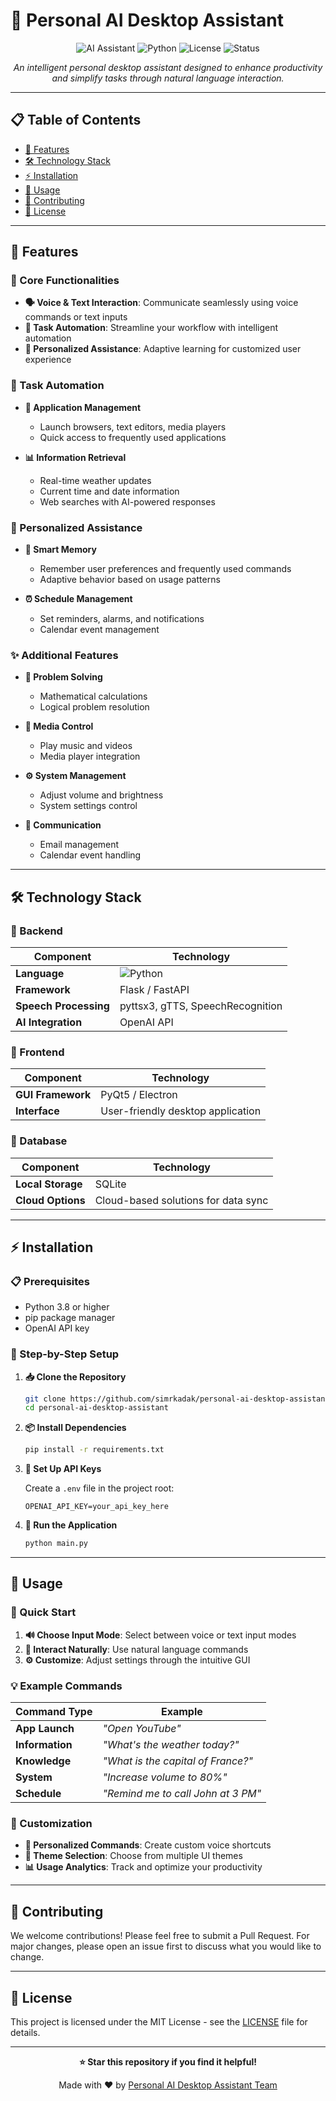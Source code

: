 # 🤖 Personal AI Desktop Assistant

<div align="center">

![AI Assistant](https://img.shields.io/badge/AI-Assistant-blue.svg)
![Python](https://img.shields.io/badge/Python-3.8+-green.svg)
![License](https://img.shields.io/badge/License-MIT-yellow.svg)
![Status](https://img.shields.io/badge/Status-Active-brightgreen.svg)

*An intelligent personal desktop assistant designed to enhance productivity and simplify tasks through natural language interaction.*

</div>

---

## 📋 Table of Contents

- [🌟 Features](#-features)
- [🛠️ Technology Stack](#️-technology-stack)
- [⚡ Installation](#-installation)
- [🚀 Usage](#-usage)
- [🤝 Contributing](#-contributing)
- [📄 License](#-license)

---

## 🌟 Features

### 🎯 Core Functionalities

- **🗣️ Voice & Text Interaction**: Communicate seamlessly using voice commands or text inputs
- **🔧 Task Automation**: Streamline your workflow with intelligent automation
- **🧠 Personalized Assistance**: Adaptive learning for customized user experience

### 🚀 Task Automation

- **📱 Application Management**
  - Launch browsers, text editors, media players
  - Quick access to frequently used applications
  
- **📊 Information Retrieval**
  - Real-time weather updates
  - Current time and date information
  - Web searches with AI-powered responses

### 👤 Personalized Assistance

- **🧠 Smart Memory**
  - Remember user preferences and frequently used commands
  - Adaptive behavior based on usage patterns
  
- **⏰ Schedule Management**
  - Set reminders, alarms, and notifications
  - Calendar event management

### ✨ Additional Features

- **🔢 Problem Solving**
  - Mathematical calculations
  - Logical problem resolution
  
- **🎵 Media Control**
  - Play music and videos
  - Media player integration
  
- **⚙️ System Management**
  - Adjust volume and brightness
  - System settings control
  
- **📧 Communication**
  - Email management
  - Calendar event handling

---

## 🛠️ Technology Stack

### 🔧 Backend
| Component | Technology |
|-----------|------------|
| **Language** | ![Python](https://img.shields.io/badge/Python-3776AB?style=flat&logo=python&logoColor=white) |
| **Framework** | Flask / FastAPI |
| **Speech Processing** | pyttsx3, gTTS, SpeechRecognition |
| **AI Integration** | OpenAI API |

### 🎨 Frontend
| Component | Technology |
|-----------|------------|
| **GUI Framework** | PyQt5 / Electron |
| **Interface** | User-friendly desktop application |

### 💾 Database
| Component | Technology |
|-----------|------------|
| **Local Storage** | SQLite |
| **Cloud Options** | Cloud-based solutions for data sync |

---

## ⚡ Installation

### 📋 Prerequisites

- Python 3.8 or higher
- pip package manager
- OpenAI API key

### 🔽 Step-by-Step Setup

1. **📥 Clone the Repository**
   ```bash
   git clone https://github.com/simrkadak/personal-ai-desktop-assistant.git
   cd personal-ai-desktop-assistant
   ```

2. **📦 Install Dependencies**
   ```bash
   pip install -r requirements.txt
   ```

3. **🔑 Set Up API Keys**
   
   Create a `.env` file in the project root:
   ```env
   OPENAI_API_KEY=your_api_key_here
   ```

4. **🚀 Run the Application**
   ```bash
   python main.py
   ```

---

## 🚀 Usage

### 🎯 Quick Start

1. **🔊 Choose Input Mode**: Select between voice or text input modes
2. **💬 Interact Naturally**: Use natural language commands
3. **⚙️ Customize**: Adjust settings through the intuitive GUI

### 💡 Example Commands

| Command Type | Example |
|--------------|---------|
| **App Launch** | *"Open YouTube"* |
| **Information** | *"What's the weather today?"* |
| **Knowledge** | *"What is the capital of France?"* |
| **System** | *"Increase volume to 80%"* |
| **Schedule** | *"Remind me to call John at 3 PM"* |

### 🎨 Customization

- **🎯 Personalized Commands**: Create custom voice shortcuts
- **🎨 Theme Selection**: Choose from multiple UI themes
- **📊 Usage Analytics**: Track and optimize your productivity

---

## 🤝 Contributing

We welcome contributions! Please feel free to submit a Pull Request. For major changes, please open an issue first to discuss what you would like to change.

---

## 📄 License

This project is licensed under the MIT License - see the [LICENSE](LICENSE) file for details.

---

<div align="center">

**⭐ Star this repository if you find it helpful!**

Made with ❤️ by [Personal AI Desktop Assistant Team](https://github.com/simrkadak)

</div>
